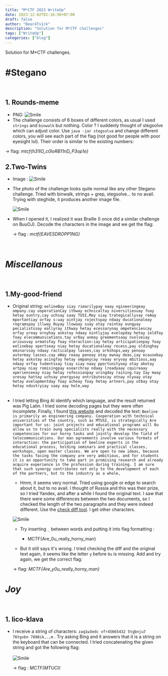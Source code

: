 ```yaml
---
title: "M*CTF 2023 WriteUp"
date: 2023-12-02T02:16:50+07:00
draft: false
author: "Bear4Ts1ck"
description: "Solution for M*CTF challenges" 
tags: ["WriteUp"]
categories: ["blog"]
---
```


Solution for M*CTF challenges.

<!--more-->

# #Stegano

<br> 

## 1. Rounds-meme
- PNG: 
    ![Smile](/M*CTF/Rounds-meme/colorblind.png)
- The challenge consists of 6 boxes of different colors, as usual I used `strings` and `binwalk` but nothing. Color ? I suddenly thought of stegsolve which can adjust color. Use `java -jar stegsolve` and change different colors, you will see each part of the flag (not good for people with poor eyesight lol). Their order is similar to the existing numbers:

-> flag: *mtcf{h31lO_c0loRB11nD_P3op1e}*
<br>

## 2.Two-Twins
- Image : 
    ![Smile](/M*CTF/Twins/twins.jpg)
- The photo of the challenge looks quite normal like any other Stegano challenge. Tried with binwalk, strings + grep, stegsolve... to no avail. Trying with steghide, it produces another image file.


    ![Smile](/M*CTF/Twins/flag)


- When I opened it, I realized it was Braille (I once did a similar challenge on BuuOJ). Decode the characters in the image and we get the flag:

    -> flag : *mctf{EAVESDROPP1NG}*
<br>


# *Miscellanous*
<br>

## 1.My-good-friend
- Original string: 
    `eelineBay siay rimarilypay naay ngineeringeay ompany.cay ooperationCay ithway echnicaltay niversitiesuay foay hetay ountry,cay uchsay saay TUSI,May siay trategicallysay reAay mportantiay orfay s:uay ointjay rojectspay ndaay ducationaleay rogramspay illway 0uyay llowaay suay otay raintay oungyay pecialistssay eallyray ithway hetay ecessarynay ompetenciescay orfay uroay ornyhay askstay ndaay ointlyjay evelopday hetay ieldfay foay elecommunications.tay urOay anmay greementsaay nvolveiay ariousvay ormatsfay foay nteraction:iay hetay articipationpay foay eelinebay xpertseay niay hetay ducationaleay rocess,pay oldinghay eminarssay ndaay racticalpay lasses,cay orkshops,way penoay astermay lasses.cay eWay reaay penoay otay ewnay deas,iay ecausebay hetay askstay acingfay hetay ompanycay reaay eryvay mbitious,aay ndaay orfay tudentssay tiay siay naay pportunityoay otay aketay artpay niay romisingpay esearchray ndaay lreadyaay cquireaay xperienceeay niay hetay rofessionpay uringday raining.tay Iay maay uresay hattay uchsay ynergysay ontributescay otnay nlyoay otay hetay evelopmentday foay acheay foay hetay artners,pay utbay otay hetay ndustryiay saay aay hole,way`
<br><br>

- I tried letting Bing AI identify which language, and the result returned was Pig Latin. I tried some decoding pages but they were often incomplete. Finally, I found [this website](https://piglatintranslator.net/to-english) and decoded the text: 
`Beeline is primarily an engineering company. Cooperation with technical universities of the country, such as MTUSI, is strategically Are important for us: joint projects and educational programs will 0u allow us to train oung specialists really with the necessary competencies for our horny tasks and jointly develop the field of telecommunications. Our man agreements involve various formats of interaction: the participation of beeline experts in the educational process, holding seminars and practical classes, workshops, open master classes. We are open to new ideas, because the tasks facing the company are very ambitious, and for students it is an opportunity to take part in promising research and already acquire experience in the profession during training. I am sure that such synergy contributes not only to the development of each of the partners, but to the industry as a whole,`

    -   Hmm, it seems very normal. Tried using google or edge to search about it, but to no avail. I thought of Russia and this was their prize, so I tried Yandex, and after a while I found the original text. I saw that there were some differences between the two documents, so I checked the length of the two paragraphs and they were indeed different. Use the [check diff tool](https://www.diffchecker.com/text-compare/). I get other characters. 

    ![Smile](/M*CTF/Good-Friend/diff.png)
    - Try inserting `_` between words and putting it into flag formatting : 
        - MCTF{Are_0u_really_horny_man}

    - But it still says it's wrong. I tried checking the diff and the original text again, it seems like the letter `y` before `0u` is missing. Add and try again, we get the correct flag:

    -> flag: *MCTF{Are_y0u_really_horny_man}*

# *Joy*
<br>

## 1. lico-klava

- I receive a string of characters: `zaq1w3edc vfr45665432 5tgbnju7 76tgvbn 7898ik,.,m` . Try asking Bing and it answers that it is a string on the keyboard that can be connected. I tried concatenating the given string and got the following flag:
<br><br>
    ![Smile](/M*CTF/Liko-klava/kova.png)

    -> flag : *MCTF{MTUCI}*

